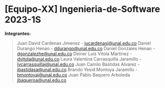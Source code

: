 # [Equipo-XX] Ingenieria-de-Software 2023-1S

**Integrantes:**
> Juan David Cardenas Jimenez - jucardenasj@unal.edu.co
> Daniel Durango Henao - ddurango@unal.edu.co
> Daniel Gonzales Henao - dgonzalezhe@unal.edu.co
> Deiner Luis Vitola Martinez - dvitola@unal.edu.co
> Laura Valentina Carrasquilla Jaramillo - lvcarrasquillaj@unal.edu.co
> Juan Camilo Bastidas Alvarez - jbastidasa@unal.edu.co
> Brando Yesid Montoya Jaramillo - bmontoyaj@unal.edu.co
> Juan Pablo Baquero Arboleda <jbaqueroa@unal.edu.co>

